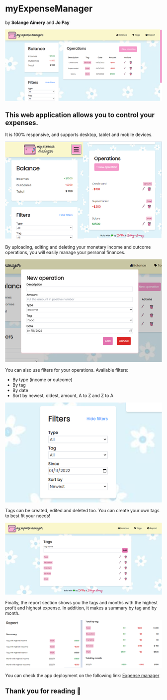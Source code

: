 # myExpenseManager
by **Solange Aimery** and **Jo Pay**

![Desktop version](/assets/readme-images/expmanag1.png)

## This web application allows you to control your expenses.

It is 100% responsive, and supports desktop, tablet and mobile devices.

![Mobile version](/assets/readme-images/newexpmanagmobile.png)

By uploading, editing and deleting your monetary income and outcome operations, you will easily manage your personal finances.

![New operation](/assets/readme-images/newoperation.png)

You can also use filters for your operations. Available filters:
- By type (income or outcome)
- By tag
- By date
- Sort by newest, oldest, amount, A to Z and Z to A

![Filters](/assets/readme-images/newfilter.png)

Tags can be created, edited and deleted too. You can create your own tags to best fit your needs!

![Tags](/assets/readme-images/tags.png)

Finally, the report section shows you the tags and months with the highest profit and highest expense. 
In addition, it makes a summary by tag and by month.

![Report section](/assets/readme-images/unifiedreport.png)

You can check the app deployment on the following link: [Expense manager](https://jopaywie.github.io/expense-manag/) 

## Thank you for reading &#128156;
